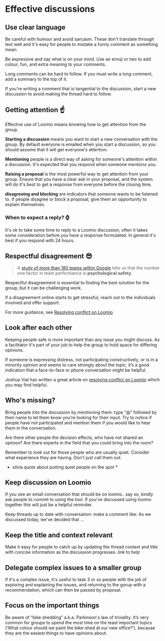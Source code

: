 # Effective discussions

## Use clear language
Be careful with humour and avoid sarcasm. These don't translate through text well and it's easy for people to mistake a funny comment as something mean.

Be expressive and say what is on your mind. Use an emoji or two to add colour, fun, and extra meaning to your comments.

Long comments can be hard to follow. If you must write a long comment, add a summary to the top of it.

If you're writing a comment that is tangential to the discussion, start a new discussion to avoid making the thread hard to follow.

## Getting attention ☝️
Effective use of Loomio means knowing how to get attention from the group.

__Starting a discussion__ means you want to start a new conversation with the group.  By default everyone is emailed when you start a discussion, so you should assume that it will get everyone's attention. 

__Mentioning__ people is a direct way of asking for someone's attention within a discussion. It's expected that you respond when someone _mentions_ you.

__Raising a proposal__ is the most powerful way to get attention from your group. Ensure that you have a clear ask in your proposal, and the system will do it's best to get a response from everyone before the closing time.

__disagreeing and blocking__ are indicators that someone wants to be listened to. If people disagree or block a proposal, give them an opportunity to explain themselves.

### When to expect a reply? ⌚️
It's ok to take some time to reply to a Loomio discussion, often it takes some consideration before you have a response formulated. In general it's best if you respond with 24 hours.

## Respectful disagreement 😎
> A [study of more than 180 teams within Google](https://rework.withgoogle.com/blog/five-keys-to-a-successful-google-team/) tells us that the number one factor in team performance is __psychological safety__.

Respectful disagreement is essential to finding the best solution for the group, but it can be challenging work.

If a disagreement online starts to get stressful, reach out to the individuals involved and offer support.

For more guidance, see [Resolving conflict on Loomio](http://joshuavial.com/loomio-conflict/)

## Look after each other

Keeping people safe is more important than any issue you might discuss. As a facilitator it's part of your job to help the group to hold space for differing opinions.

If someone is expressing distress, not participating constructively, or is in a minority opinion and seems to care strongly about the topic, it’s a good indication that a face-to-face or phone conversation might be helpful. 

Joshua Vial has written a great article on [resolving conflict on Loomio](http://joshuavial.com/loomio-conflict/) which you may find helpful.

## Who's missing?
Bring people into the discussion by mentioning them: type “@” followed by their name to let them know you’re looking for their input. Try to notice if people have not participated and mention them if you would like to hear them in the conversation.

Are there other people the decision effects, who have not shared an opinion?
Are there experts in the field that you could bring into the room?

Remember to look out for those people who are usually quiet. Consider what experience they are having. Don't just call them out.

* silvia quote about putting quiet people on the spot *


## Keep discussion on Loomio
If you see an email conversation that should be on loomio.. say so, kindly ask people to commit to using the tool. If you've discussed using loomio together this will just be a helpful reminder.

Keep threads up to date with conversation: make a comment like: As we discussed today, we've decided that ...


## Keep the title and context relevant
Make it easy for people to catch up by updating the thread context and title with concise information as the discussion progresses. *link to help*


## Delegate complex issues to a smaller group
If it's a complex issue, it's useful to task 3 or so people with the job of exploring and explaining the issues, and returning to the gorup with a recommendation, which can then be passed by proposal.

## Focus on the important things
Be aware of “bike shedding” a.k.a. Parkinson's law of triviality. It’s very common for groups to spend the most time on the least important topics (‘What colour should we paint the bike-shed at our new office?’), because they are the easiest things to have opinions about.
